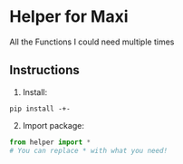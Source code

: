 # Helper for Maxi

All the Functions I could need multiple times

## Instructions

1. Install:

```
pip install -+-
```

2. Import package:

```python
from helper import *
# You can replace * with what you need!
``` 